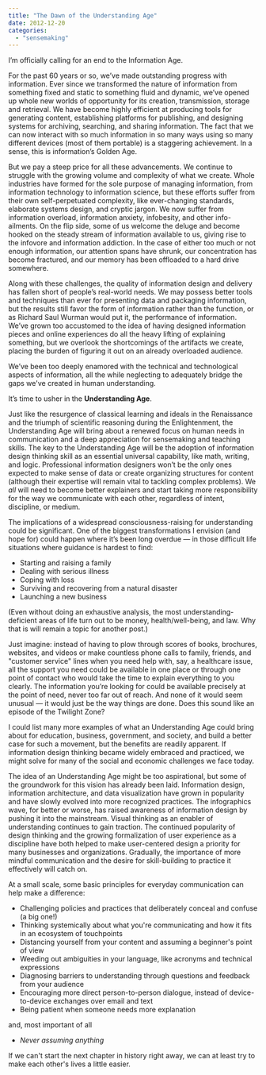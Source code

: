 ```yaml
---
title: "The Dawn of the Understanding Age"
date: 2012-12-20
categories: 
  - "sensemaking"
---
```


I’m officially calling for an end to the Information Age.

For the past 60 years or so, we’ve made outstanding progress with information. Ever since we transformed the nature of information from something fixed and static to something fluid and dynamic, we’ve opened up whole new worlds of opportunity for its creation, transmission, storage and retrieval. We have become highly efficient at producing tools for generating content, establishing platforms for publishing, and designing systems for archiving, searching, and sharing information. The fact that we can now interact with so much information in so many ways using so many different devices (most of them portable) is a staggering achievement. In a sense, this is information’s Golden Age.

But we pay a steep price for all these advancements. We continue to struggle with the growing volume and complexity of what we create. Whole industries have formed for the sole purpose of managing information, from information technology to information science, but these efforts suffer from their own self-perpetuated complexity, like ever-changing standards, elaborate systems design, and cryptic jargon. We now suffer from information overload, information anxiety, infobesity, and other info-ailments. On the flip side, some of us welcome the deluge and become hooked on the steady stream of information available to us, giving rise to the infovore and information addiction. In the case of either too much or not enough information, our attention spans have shrunk, our concentration has become fractured, and our memory has been offloaded to a hard drive somewhere.

Along with these challenges, the quality of information design and delivery has fallen short of people’s real-world needs. We may possess better tools and techniques than ever for presenting data and packaging information, but the results still favor the form of information rather than the function, or as Richard Saul Wurman would put it, the performance of information. We’ve grown too accustomed to the idea of having designed information pieces and online experiences do all the heavy lifting of explaining something, but we overlook the shortcomings of the artifacts we create, placing the burden of figuring it out on an already overloaded audience.

We’ve been too deeply enamored with the technical and technological aspects of information, all the while neglecting to adequately bridge the gaps we've created in human understanding.

It’s time to usher in the **Understanding Age**.

Just like the resurgence of classical learning and ideals in the Renaissance and the triumph of scientific reasoning during the Enlightenment, the Understanding Age will bring about a renewed focus on human needs in communication and a deep appreciation for sensemaking and teaching skills. The key to the Understanding Age will be the adoption of information design thinking skill as an essential universal capability, like math, writing, and logic. Professional information designers won’t be the only ones expected to make sense of data or create organizing structures for content (although their expertise will remain vital to tackling complex problems). We _all_ will need to become better explainers and start taking more responsibility for the way we communicate with each other, regardless of intent, discipline, or medium.

The implications of a widespread consciousness-raising for understanding could be significant. One of the biggest transformations I envision (and hope for) could happen where it’s been long overdue — in those difficult life situations where guidance is hardest to find:

- Starting and raising a family
- Dealing with serious illness
- Coping with loss
- Surviving and recovering from a natural disaster
- Launching a new business

(Even without doing an exhaustive analysis, the most understanding-deficient areas of life turn out to be money, health/well-being, and law. Why that is will remain a topic for another post.)

Just imagine: instead of having to plow through scores of books, brochures, websites, and videos or make countless phone calls to family, friends, and "customer service" lines when you need help with, say, a healthcare issue, all the support you need could be available in one place or through one point of contact who would take the time to explain everything to you clearly. The information you’re looking for could be available precisely at the point of need, never too far out of reach. And none of it would seem unusual — it would just be the way things are done. Does this sound like an episode of the Twilight Zone?

I could list many more examples of what an Understanding Age could bring about for education, business, government, and society, and build a better case for such a movement, but the benefits are readily apparent. If information design thinking became widely embraced and practiced, we might solve for many of the social and economic challenges we face today.

The idea of an Understanding Age might be too aspirational, but some of the groundwork for this vision has already been laid. Information design, information architecture, and data visualization have grown in popularity and have slowly evolved into more recognized practices. The infographics wave, for better or worse, has raised awareness of information design by pushing it into the mainstream. Visual thinking as an enabler of understanding continues to gain traction. The continued popularity of design thinking and the growing formalization of user experience as a discipline have both helped to make user-centered design a priority for many businesses and organizations. Gradually, the importance of more mindful communication and the desire for skill-building to practice it effectively will catch on.

At a small scale, some basic principles for everyday communication can help make a difference:

- Challenging policies and practices that deliberately conceal and confuse (a big one!)
- Thinking systemically about what you're communicating and how it fits in an ecosystem of touchpoints
- Distancing yourself from your content and assuming a beginner's point of view
- Weeding out ambiguities in your language, like acronyms and technical expressions
- Diagnosing barriers to understanding through questions and feedback from your audience
- Encouraging more direct person-to-person dialogue, instead of device-to-device exchanges over email and text
- Being patient when someone needs more explanation

and, most important of all

- _Never assuming anything_

If we can't start the next chapter in history right away, we can at least try to make each other's lives a little easier.
